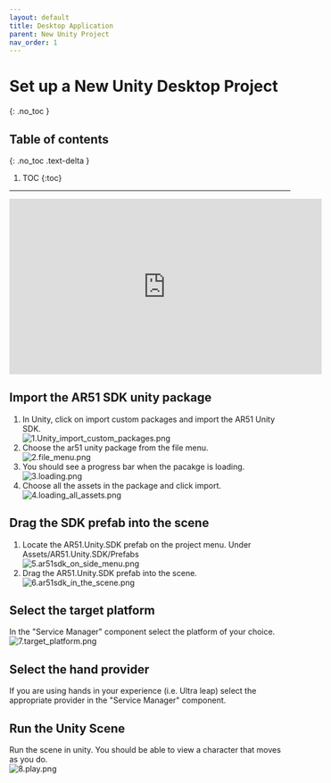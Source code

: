 ```yaml
---
layout: default
title: Desktop Application
parent: New Unity Project
nav_order: 1
---
```


# Set up a New Unity Desktop Project
{: .no_toc }

## Table of contents
{: .no_toc .text-delta }

1. TOC
{:toc}

---

<iframe width="560" height="315" src="https://www.youtube.com/embed/rsN7I83gimU" frameborder="0" allowfullscreen></iframe>

## Import the AR51 SDK unity package
1. In Unity, click on import custom packages and import the AR51 Unity SDK.  <br>
![1.Unity_import_custom_packages.png](/assets/images/unity_development/1.Unity_import_custom_packages.png)
2. Choose the ar51 unity package from the file menu.  <br>
![2.file_menu.png](/assets/images/unity_development/2.file_menu.png)  <br>
3. You should see a progress bar when the pacakge is loading.  <br>
![3.loading.png](/assets/images/unity_development/3.loading.png)  <br>
4. Choose all the assets in the package and click import.  <br>
![4.loading_all_assets.png](/assets/images/unity_development/4.loading_all_assets.png)

## Drag the SDK prefab into the scene
1. Locate the AR51.Unity.SDK prefab on the project menu. Under Assets/AR51.Unity.SDK/Prefabs  <br>
![5.ar51sdk_on_side_menu.png](/assets/images/unity_development/5.ar51sdk_on_side_menu.png)
2. Drag the AR51.Unity.SDK prefab into the scene.  <br>
![6.ar51sdk_in_the_scene.png](/assets/images/unity_development/6.ar51sdk_in_the_scene.png)

## Select the target platform
In the "Service Manager" component select the platform of your choice.  <br>
![7.target_platform.png](/assets/images/unity_development/7.target_platform.png)


## Select the hand provider
If you are using hands in your experience (i.e. Ultra leap) select the appropriate provider in the "Service Manager" component.

## Run the Unity Scene
Run the scene in unity. 
You should be able to view a character that moves as you do.  <br>
![8.play.png](/assets/images/unity_development/8.play.png)
